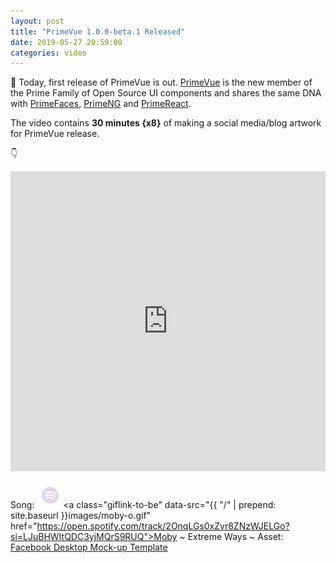 ```yaml
---
layout: post		
title: "PrimeVue 1.0.0-beta.1 Released"		
date: 2019-05-27 20:59:00		
categories: video
---
```


🎉
Today, first release of PrimeVue is out. [PrimeVue](https://www.primefaces.org/primevue) is the new member of the Prime Family of Open Source UI components and shares the same DNA with [PrimeFaces](https://www.primefaces.org/showcase), [PrimeNG](https://www.primefaces.org/primeng) and [PrimeReact](https://www.primefaces.org/primereact).

The video contains <strong>30 minutes {x8}</strong> of making a social media/blog artwork for PrimeVue release.

👇
<iframe src="https://player.vimeo.com/video/338752379" width="100%" height="480" frameborder="0" allow="autoplay; fullscreen" allowfullscreen></iframe>


Song: ![Spotify Logo](/images/spotify-logo.png "x")<a class="giflink-to-be" data-src="{{ "/" | prepend: site.baseurl }}images/moby-o.gif" href="https://open.spotify.com/track/2OnqLGs0xZvr8ZNzWJELGo?si=LJuBHWItQDC3yjMQrS9RUQ">Moby ~ Extreme Ways</a>  ~  Asset: [Facebook Desktop Mock-up Template](https://elements.envato.com/facebook-desktop-mock-up-template-NEJY8T)
